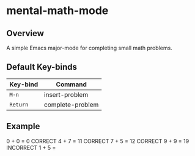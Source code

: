 # mental-math-mode

## Overview

A simple Emacs major-mode for completing small math problems.

## Default Key-binds

| Key-bind    | Command          |
| ----------- | ---------------- |
| `M-n`	      | insert-problem   |
| `Return`    | complete-problem |

## Example

0 + 0 = 0
CORRECT
4 + 7 = 11
CORRECT
7 + 5 = 12
CORRECT
9 + 9 = 19
INCORRECT
1 + 5 = 